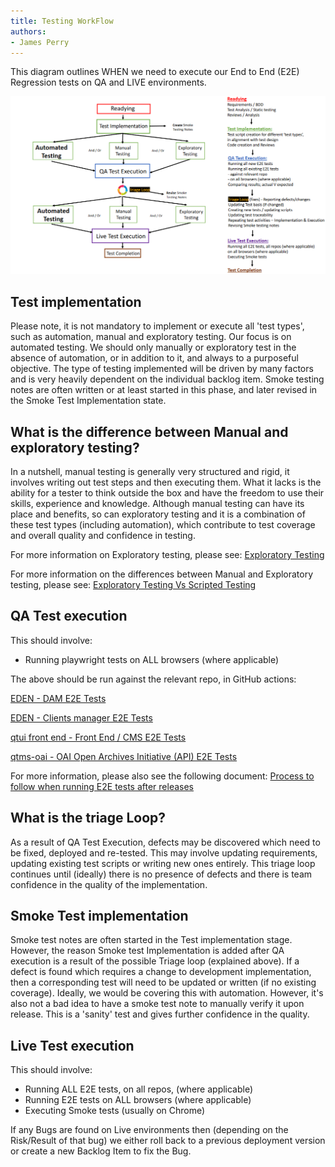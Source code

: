 ```yaml
---
title: Testing WorkFlow
authors: 
- James Perry
---
```


This diagram outlines WHEN we need to execute our End to End (E2E) Regression tests on QA and LIVE environments.  

![Test Work Flow Diagram](bli-test-workflow.png)


## Test implementation

Please note, it is not mandatory to implement or execute all 'test types', such as automation, manual and exploratory testing. Our focus is on automated testing. We should only manually or exploratory test in the absence of automation, or in addition to it, and always to a purposeful objective. The type of testing implemented will be driven by many factors and is very heavily dependent on the individual backlog item. Smoke testing notes are often written or at least started in this phase, and later revised in the Smoke Test Implementation state. 

## What is the difference between Manual and exploratory testing?
In a nutshell, manual testing is generally very structured and rigid, it involves writing out test steps and then executing them. What it lacks is the ability for a tester to think outside the box and have the freedom to use their skills, experience and knowledge. Although manual testing can have its place and benefits, so can exploratory testing and it is a combination of these test types (including automation), which contribute to test coverage and overall quality and confidence in testing. 

For more information on Exploratory testing, please see: [Exploratory Testing](../Exploratory-Testing.md) 

For more information on the differences between Manual and Exploratory testing, please see: [Exploratory Testing Vs Scripted Testing](https://www.softwaretestinghelp.com/exploratory-testing-vs-scripted-testing/) 


## QA Test execution

This should involve:
- Running playwright tests on ALL browsers (where applicable) 

The above should be run against the relevant repo, in GitHub actions:

[EDEN - DAM E2E Tests](https://github.com/amdigital-co-uk/eden/actions/workflows/dam-e2e-tests.yml)

[EDEN - Clients manager E2E Tests](https://github.com/amdigital-co-uk/eden/actions/workflows/clients-e2e-tests.yml)

[qtui front end - Front End / CMS E2E Tests](https://github.com/amdigital-co-uk/qtui-front-end/actions/workflows/e2e-tests.yml)

[qtms-oai - OAI Open Archives Initiative (API) E2E Tests](https://github.com/amdigital-co-uk/qtms-oai/actions)

For more information, please also see the following document: [Process to follow when running E2E tests after releases](https://adammatthewdigital.sharepoint.com/:w:/s/Quartex/EQ9WdpmT6N5Om-iRay91EbIBXDjWW88nFHGPTX-ugRSAkw?e=NGIqpj)


## What is the triage Loop?

As a result of QA Test Execution, defects may be discovered which need to be fixed, deployed and re-tested. This may involve updating requirements, updating existing test scripts or writing new ones entirely. This triage loop continues until (ideally) there is no presence of defects and there is team confidence in the quality of the implementation. 

## Smoke Test implementation

Smoke test notes are often started in the Test implementation stage. However, the reason Smoke test Implementation is added after QA execution is a result of the possible Triage loop (explained above). If a defect is found which requires a change to development implementation, then a corresponding test will need to be updated or written (if no existing coverage). Ideally, we would be covering this with automation. However, it's also not a bad idea to have a smoke test note to manually verify it upon release. This is a 'sanity' test and gives further confidence in the quality. 

## Live Test execution

This should involve:

- Running ALL E2E tests, on all repos, (where applicable)
- Running E2E tests on ALL browsers (where applicable)
- Executing Smoke tests (usually on Chrome)

If any Bugs are found on Live environments then (depending on the Risk/Result of that bug) we either roll back to a previous deployment version or create a new Backlog Item to fix the Bug. 